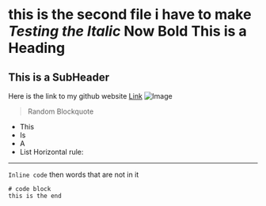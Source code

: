 this is the second file i have to make
_Testing the Italic_
__Now Bold__
This is a Heading 
=========
This is a SubHeader
---------
Here is the link to my github website [Link](https://nora-zajzon.github.io/cse15l-lab-reports/)
![Image]([http://url/a.png](https://images.pexels.com/photos/1108099/pexels-photo-1108099.jpeg?cs=srgb&dl=pexels-chevanon-photography-1108099.jpg&fm=jpg)https://images.pexels.com/photos/1108099/pexels-photo-1108099.jpeg?cs=srgb&dl=pexels-chevanon-photography-1108099.jpg&fm=jpg)
> Random Blockquote
* This
* Is
* A
* List
Horizontal rule:
---
`Inline code` then words that are not in it
```
# code block
this is the end
```
